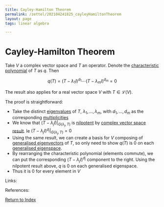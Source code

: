 ```yaml
---
title: Cayley-Hamilton Theorem
permalink: /zettel/202104241825_cayleyHamiltonTheorem
layout: page
tags: linear algebra

---
```

# Cayley-Hamilton Theorem

Take $V$ a complex vector space and $T$ an operator. Denote the [characteristic polynomial](202104241811_characteristicPolynomialDefinition) 
of $T$ as $q$. Then 

$$
q(T) = (T - \lambda_1 I)^{d_1} \cdots (T - \lambda_m I)^{d_m} =  0
$$

The result also applies for a real vector space $V$ with $T \in \mathcal{L}(V)$.

The proof is straightforward:
- Take the distinct [eigenvalues](202102120912_eigenvalueDefinition) of $T$, $\lambda_1, \ldots, \lambda_m$, with
$d_1, \ldots, d_m$ as the corresponding [multiplicities](202104241520_multiplictyDefinitionEigenvalue) 
- We know that $(T - \lambda_jI) \vert_{G(\lambda_j, T)}$ is [nilpotent](202102221258_nilpotentOperatorDefinition) by [complex vector space result](202104241507_descriptionOperatorComplexSpaceGeneralisedEigenspace). Ie $(T - \lambda_jI)^{d_j} \vert_{G(\lambda_j, T)} = 0$ 
- Using the same result, we can create a basis for $V$ composing of [generalised eigenvectors](202102221239_generalizedEigenvectorDefinition) of $T$, so only need to show $q(T)$ is $0$ on each [generalised eigenspace](202102221242_generalizedEigenspaceDefinition).
- By rearranging the characteristic polynomial (elements commute), we can put the corresponding $(T - \lambda_j I)^{d_j}$ component to the right. Using the nilpotent result above, $q$ is $0$ on each generalised eigenspace.
- Thus it is $0$ for every element in $V$

Links: 

References: 

[Return to Index](index)
